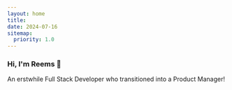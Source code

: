 ```yaml
---
layout: home
title: 
date: 2024-07-16 
sitemap:
  priority: 1.0
---
```

### Hi, I'm Reems 👋
An erstwhile Full Stack Developer who transitioned into a Product Manager!
